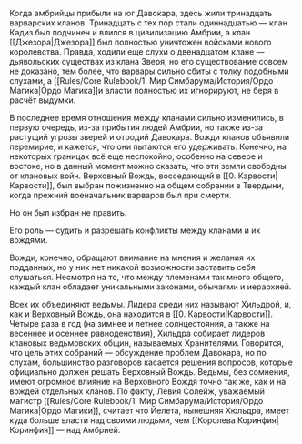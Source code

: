 Когда амбрийцы прибыли на юг Давокара, здесь жили тринадцать варварских кланов. Тринадцать с тех пор стали одиннадцатью — клан Кадиз был подчинен и влился в цивилизацию Амбрии, а клан [[Джезора|Джезора]] был полностью уничтожен войсками нового королевства. Правда, ходили еще слухи о двенадцатом клане — дьявольских существах из клана Зверя, но его существование совсем не доказано, тем более, что варвары сильно сбиты с толку подобными слухами, а [[Rules/Core Rulebook/1. Мир Симбарума/История/Ордо Магика|Ордо Магика]]и власти полностью их игнорируют, не беря в расчёт выдумки.

В последнее время отношения между кланами сильно изменились, в первую очередь, из-за прибытия людей Амбрии, но также из-за растущий угрозы зверей и отродий Давокара. Вожди кланов объявили перемирие, и кажется, что они пытаются его удерживать. Конечно, на некоторых границах всё еще неспокойно, особенно на севере и востоке, но в данный момент можно сказать, что эти земли свободны от клановых войн. Верховный Вождь, восседающий в [[0. Карвости|Карвости]], был выбран пожизненно на общем собрании в Твердыни, когда прежний военачальник варваров был при смерти.

Но он был избран не править.

Его роль — судить и разрешать конфликты между кланами и их вождями.

Вожди, конечно, обращают внимание на мнения и желания их подданных, но у них нет никакой возможности заставить себя слушаться. Несмотря на то, что между племенами так много общего, каждый клан обладает уникальными законами, обычаями и иерархией.

Всех их объединяют ведьмы. Лидера среди них называют Хильдрой, и, как и Верховный Вождь, она находится в [[0. Карвости|Карвости]]. Четыре раза в год (на зимнее и летнее солнцестояния, а также на весеннее и осеннее равноденствия), Хильдра собирает лидеров клановых ведьмовских общин, называемых Хранителями. Говорится, что цель этих собраний — обсуждение проблем Давокара, но по слухам, большинство разговоров касается решения вопросов, которые официально должен решать Верховный Вождь. Ведьмы, без сомнения, имеют огромное влияние на Верховного Вождя точно так же, как и на вождей отдельных кланов. По факту, Левия Солейж, уважаемый магистр [[Rules/Core Rulebook/1. Мир Симбарума/История/Ордо Магика|Ордо Магики]], считает что Йелета, нынешняя Хюльдра, имеет куда больше власти над своими людьми, чем [[Королева Коринфия|Коринфия]] — над Амбрией.
